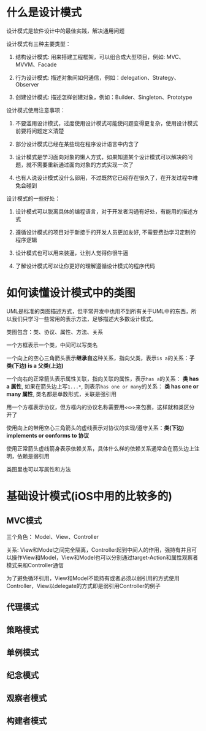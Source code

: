 
# 什么是设计模式

设计模式是软件设计中的最佳实践，解决通用问题

设计模式有三种主要类型：

1. 结构设计模式: 用来搭建工程框架，可以组合成大型项目，例如: MVC、MVVM、Facade

2. 行为设计模式: 描述对象间如何通信，例如：delegation、Strategy、Observer

3. 创建设计模式: 描述怎样创建对象，例如：Builder、Singleton、Prototype


设计模式使用注意事项：

1. 不要滥用设计模式，过度使用设计模式可能使问题变得更复杂，使用设计模式前要将问题定义清楚

2. 部分设计模式已经在某些现在程序设计语言中内含了

3. 设计模式是学习面向对象的懒人方式，如果知道某个设计模式可以解决的问题，就不需要重新通过面向对象的方式实现一次了

4. 也有人说设计模式没什么卵用，不过既然它已经存在很久了，在开发过程中难免会碰到


设计模式的一些好处：

1. 设计模式可以脱离具体的编程语言，对于开发者沟通有好处，有能用的描述方式

2. 遵循设计模式的项目对于新接手的开发人员更加友好, 不需要费劲学习定制的程序逻辑

3. 设计模式也可以用来装逼，让别人觉得你很牛逼

4. 了解设计模式可以让你更好的理解遵循设计模式的程序代码


# 如何读懂设计模式中的类图

UML是标准的类图描述方式，但平常开发中也用不到所有关于UML中的东西，所以我们只学习一些常用的表示方法，足够描述大多数设计模式。

类图包含：类、协议、属性、方法、关系

一个方框表示一个类，中间可以写类名

一个向上的空心三角箭头表示**继承自**这种关系，指向父类，表示`is a`的关系：**子类(下边) is a 父类(上边)**

一个向右的正常箭头表示属性关联，指向关联的属性，表示`has a`的关系： **类 has a 属性**, 如果在箭头边上写`1...*`, 则表示`has one or many`的关系： **类 has one or many 属性**, 类名都是单数形式，关联是强引用

用一个方框表示协议，但方框内的协议名称需要用`<<>>`来包裹，这样就和类区分开了

使用向上的带用空心三角箭头的虚线表示对协议的实现/遵守关系：**类(下边) implements or conforms to 协议**

使用正常箭头虚线箭身表示依赖关系，具体什么样的依赖关系通常会在箭头边上注明，依赖是弱引用

类图里也可以写属性和方法

# 基础设计模式(iOS中用的比较多的)

## MVC模式

三个角色： Model、View、Controller

关系: View和Model之间完全隔离，Controller起到中间人的作用，强持有并且可以操作View和Model，View和Model也可以分别通过target-Action和属性观察者模式来和Controller通信

为了避免循环引用，View和Model不能持有或者必须以弱引用的方式使用Controller，View以delegate的方式即是弱引用Controller的例子


## 代理模式

## 策略模式

## 单例模式

## 纪念模式

## 观察者模式

## 构建者模式



















